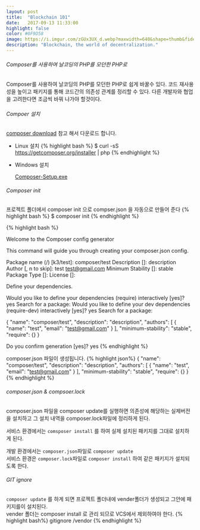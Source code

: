 ```yaml
---
layout: post
title:  "Blockchain 101"
date:   2017-09-13 11:33:00
highlight: false
color: #0F9D58
image: https://i.imgur.com/zGUx3UX_d.webp?maxwidth=640&shape=thumb&fidelity=medium
description: "Blockchain, the world of decentralization."
---
```



###### Composer를 사용하여 날코딩의 PHP를 모던한 PHP로

Composer를 사용하여 날코딩의 PHP를 모던한 PHP로 쉽게 바꿀수 있다. 
코드 재사용성을 높이고 패키지를 통해 코드간의 의존성 관계를 정리할 수 있다.  다른 개발자와 협업을 고려한다면 조금씩 바꿔 나가야 할것이다.


###### Compoer 설치
[composer download](https://getcomposer.org/download/) 참고 해서 다운로드 합니다.


* Linux 설치
{% highlight bash %}
$ curl -sS https://getcomposer.org/installer | php
{% endhighlight %}
* Windows 설치

     [Composer-Setup.exe](https://getcomposer.org/Composer-Setup.exe)



###### Composer init
프로젝트 폴더에서 composer init 으로 compser.json 을 자동으로 만들어 준다
{% highlight bash %}
$ composer init
{% endhighlight %}

{% highlight bash %}

  Welcome to the Composer config generator


This command will guide you through creating your composer.json config.

Package name (<vendor>/<name>) [k3/test]: composer/test
Description []: description
Author [, n to skip]: test <test@gmail.com>
Minimum Stability []: stable
Package Type []:
License []:

Define your dependencies.

Would you like to define your dependencies (require) interactively [yes]? yes
Search for a package:
Would you like to define your dev dependencies (require-dev) interactively [yes]? yes
Search for a package:

{
    "name": "composer/test",
    "description": "description",
    "authors": [
        {
            "name": "test",
            "email": "test@gmail.com"
        }
    ],
    "minimum-stability": "stable",
    "require": {}
}

Do you confirm generation [yes]? yes
{% endhighlight %}

composer.json 파일이 생성됩니다.
{% highlight json%}
{
    "name": "composer/test",
    "description": "description",
    "authors": [
        {
            "name": "test",
            "email": "test@gmail.com"
        }
    ],
    "minimum-stability": "stable",
    "require": {}
}
{% endhighlight %}

###### composer.json & compsoer.lock

composer.json 파일을 composer update를 실행하면 의존성에 해당하는 실제버전을 설치하고 그 설치 내역을 composer.lock파일에 정리하게 된다.

서비스 환경에서는 `comsposer install` 를 하여 실제 설치된 패키지를 그대로 설치하게 된다. 

개발 환경에서는 `composer.json`파일로 `composer update` <br/>
서비스 환경은 `composer.lock`파일로 `composer install`
하여 같은 패키지가 설치되도록 한다.


###### GIT ignore 

`composer update` 를 하게 되면 프로젝트 폴더내에 vender폴더가 생성되고 그안에 패키지를이 설치된다.<br/>
vender 폴더는  composer install 로 관리 되므로  VCS에서 제외하여야 한다.
{% highlight bash%}
gitignore
/vendor
{% endhighlight %}
